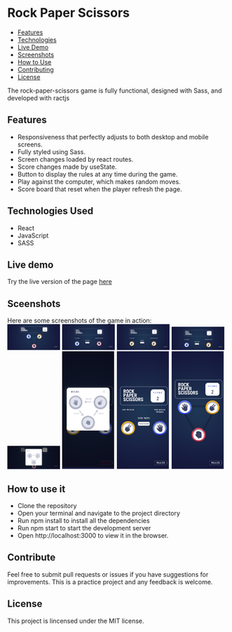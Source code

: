 # Rock Paper Scissors

- [Features](#features)
- [Technologies](#technologies)
- [Live Demo](#live-demo)
- [Screenshots](#screenshots)
- [How to Use](#how-to-use)
- [Contributing](#contributing)
- [License](#license)

The rock-paper-scissors game is fully functional, designed with Sass, and developed with ractjs

## <a id="features">Features</a>

- Responsiveness that perfectly adjusts to both desktop and mobile screens.
- Fully styled using Sass.
- Screen changes loaded by react routes.
- Score changes made by useState.
- Button to display the rules at any time during the game.
- Play against the computer, which makes random moves.
- Score board that reset when the player refresh the page.

## <a id="technologies">Technologies Used</a>
- React
- JavaScript
- SASS

## <a id="live-demo">Live demo</a>

Try the live version of the page [here](https://rock-paper-scissors-react-ten.vercel.app/)



## <a id="screenshots">Sceenshots</a>

Here are some screenshots of the game in action:<br>
<img src="src/assets/screenshots/rock-paper-scissors-react-ten.vercel.app_.png" width="24%" height="24%">
<img src="src/assets/screenshots/rock-paper-scissors-react-ten.vercel.app_ (1).png" width="24%" height="24%">
<img src="src/assets/screenshots/rock-paper-scissors-react-ten.vercel.app_ (2).png" width="24%" height="24%">
<img src="src/assets/screenshots/rock-paper-scissors-react-ten.vercel.app_ (3).png" width="24%" height="24%">
<img src="src/assets/screenshots/rock-paper-scissors-react-ten.vercel.app_ (4).png" width="24%" height="24%">
<img src="src/assets/screenshots/rock-paper-scissors-react-ten.vercel.app_(Samsung Galaxy S20 Ultra).png" width="24%" height="24%">
<img src="src/assets/screenshots/rock-paper-scissors-react-ten.vercel.app_(Samsung Galaxy S20 Ultra) (1).png" width="24%" height="24%">
<img src="src/assets/screenshots/rock-paper-scissors-react-ten.vercel.app_(Samsung Galaxy S20 Ultra) (2).png" width="24%" height="24%">



## <a id="how-to-use">How to use it</a>
- Clone the repository
- Open your terminal and navigate to the project directory
- Run npm install to install all the dependencies
- Run npm start to start the development server
- Open http://localhost:3000 to view it in the browser.

## <a id="contributing">Contribute</a>

Feel free to submit pull requests or issues if you have suggestions for improvements. This is a practice project and any feedback is welcome.

## <a id="license">License</a>

This project is lincensed under the MIT license.
